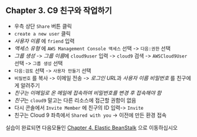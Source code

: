 ## Chapter 3. C9 친구와 작업하기
* 우측 상단 `Share` 버튼 클릭
* `create a new user` 클릭
* *사용자 이름* 에 `friend` 입력
* *액세스 유형* 에 `AWS Management Console 액세스` 선택 -> `다음:권한` 선택
* *그룹 생성* -> *그룹 이름*에 `cloud9user` 입력 -> `cloud9` 검색 -> `AWSCloud9User` 선택 -> `그룹 생성` 선택
* `다음:검토` 선택 -> `사용자 만들기` 선택
* `비밀번호` 를 복사 -> 이메일 전송 -> *로그인 URL*과 *사용자 이름* *비밀번호* 를 친구에게 알려주기
* *친구는 이메일로 온 메일에 접속하여 비밀번호를 변경 후 접속해야 함*
* *친구*는 `cloud9` 말고는 다른 리소스에 접근할 권함이 없음
* 다시 콘솔에서 `Invite Member` 에 친구의 ID 입력-> `Invite`
* 친구는 Cloud 9 좌측에서 `Shared with you` -> 이전에 만든 환경 접속

실습이 완료되면 다음모듈인 [Chapter 4. Elastic BeanStalk](../4_eb/README.md) 으로 이동하십시오